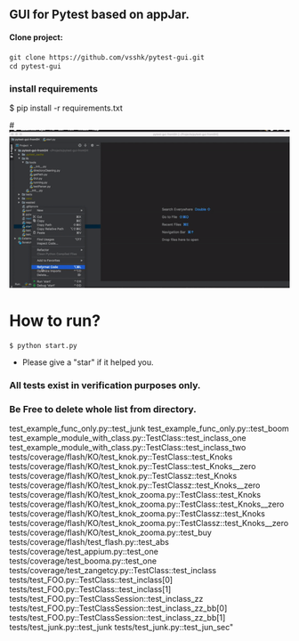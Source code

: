 ## GUI for Pytest based on appJar.

#### Clone project:
```
git clone https://github.com/vsshk/pytest-gui.git
cd pytest-gui
```
### install requirements
$ pip install -r requirements.txt

#![](demo-gif.gif)

# How to run?
```
$ python start.py
```
* Please give a "star" if it helped you.

### All tests exist in verification purposes only.
### Be Free to delete whole list from directory.

test_example_func_only.py::test_junk
test_example_func_only.py::test_boom
test_example_module_with_class.py::TestClass::test_inclass_one
test_example_module_with_class.py::TestClass::test_inclass_two
tests/coverage/flash/KO/test_knok.py::TestClass::test_Knoks
tests/coverage/flash/KO/test_knok.py::TestClass::test_Knoks__zero
tests/coverage/flash/KO/test_knok.py::TestClassz::test_Knoks
tests/coverage/flash/KO/test_knok.py::TestClassz::test_Knoks__zero
tests/coverage/flash/KO/test_knok_zooma.py::TestClass::test_Knoks
tests/coverage/flash/KO/test_knok_zooma.py::TestClass::test_Knoks__zero
tests/coverage/flash/KO/test_knok_zooma.py::TestClassz::test_Knoks
tests/coverage/flash/KO/test_knok_zooma.py::TestClassz::test_Knoks__zero
tests/coverage/flash/KO/test_knok_zooma.py::test_buy
tests/coverage/flash/test_flash.py::test_abs
tests/coverage/test_appium.py::test_one
tests/coverage/test_booma.py::test_one
tests/coverage/test_zangetcy.py::TestClass::test_inclass
tests/test_FOO.py::TestClass::test_inclass[0]
tests/test_FOO.py::TestClass::test_inclass[1]
tests/test_FOO.py::TestClassSession::test_inclass_zz
tests/test_FOO.py::TestClassSession::test_inclass_zz_bb[0]
tests/test_FOO.py::TestClassSession::test_inclass_zz_bb[1]
tests/test_junk.py::test_junk
tests/test_junk.py::test_jun_sec"
